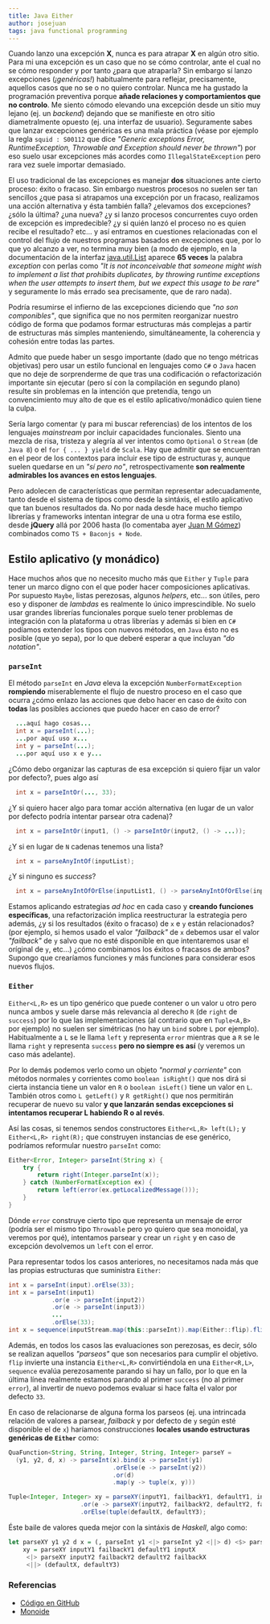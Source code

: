 ```yaml
---
title: Java Either
author: josejuan
tags: java functional programming
---
```


Cuando lanzo una excepción **X**, nunca es para atrapar **X** en algún otro sitio. Para mi una excepción es un caso que no se cómo controlar, ante el cual no se cómo responder y por tanto ¿para que atraparla? Sin embargo sí lanzo excepciones (_¡genéricas!_) habitualmente para reflejar, precisamente, aquellos casos que no se o no quiero controlar. Nunca me ha gustado la programación preventiva porque **añade relaciones y comportamientos que no controlo**. Me siento cómodo elevando una excepción desde un sitio muy lejano (ej. un _backend_) dejando que se manifieste en otro sitio diametralmente opuesto (ej. una interfaz de usuario). Seguramente sabes que lanzar excepciones genéricas es una mala práctica (véase por ejemplo la regla `squid : S00112` que dice _"Generic exceptions Error, RuntimeException, Throwable and Exception should never be thrown"_) por eso suelo usar excepciones más acordes como `IllegalStateException` pero rara vez suele importar demasiado.

El uso tradicional de las excepciones es manejar **dos** situaciones ante cierto proceso: éxito o fracaso. Sin embargo nuestros procesos no suelen ser tan sencillos ¿que pasa si atrapamos una excepción por un fracaso, realizamos una acción alternativa y ésta también falla? ¿elevamos dos excepciones? ¿sólo la última? ¿una nueva? ¿y si lanzo procesos concurrentes cuyo orden de excepción es impredecible? ¿y si quién lanzó el proceso no es quien recibe el resultado? etc... y así entramos en cuestiones relacionadas con el control del flujo de nuestros programas basados en excepciones que, por lo que yo alcanzo a ver, no termina muy bien (a modo de ejemplo, en la documentación de la interfaz <a href="https://docs.oracle.com/javase/8/docs/api/java/util/List.html">java.util.List</a> aparece **65 veces** la palabra _exception_ con perlas como _"It is not inconceivable that someone might wish to implement a list that prohibits duplicates, by throwing runtime exceptions when the user attempts to insert them, but we expect this usage to be rare"_ y seguramente lo más errado sea precisamente, que de raro nada).

Podría resumirse el infierno de las excepciones diciendo que _"no son componibles"_, que significa que no nos permiten reorganizar nuestro código de forma que podamos formar estructuras más complejas a partir de estructuras más simples manteniendo, simultáneamente, la coherencia y cohesión entre todas las partes.

Admito que puede haber un sesgo importante (dado que no tengo métricas objetivas) pero usar un estilo funcional en lenguajes como `C#` o `Java` hacen que no deje de sorprenderme de que tras una codificación o refactorización importante sin ejecutar (pero sí con la compilación en segundo plano) resulte sin problemas en la intención que pretendía, tengo un convencimiento muy alto de que es el estilo aplicativo/monádico quien tiene la culpa.

Sería largo comentar (y para mi buscar referencias) de los intentos de los lenguajes _mainstream_ por incluir capacidades funcionales. Siento una mezcla de risa, tristeza y alegría al ver intentos como `Optional` o `Stream` (de `Java 8`) o el `for { ... } yield` de `Scala`. Hay que admitir que se encuentran en el peor de los contextos para incluir ese tipo de estructuras y, aunque suelen quedarse en un _"sí pero no"_, retrospectivamente **son realmente admirables los avances en estos lenguajes**.

Pero adolecen de características que permitan representar adecuadamente, tanto desde el sistema de tipos como desde la sintáxis, el estilo aplicativo que tan buenos resultados da. No por nada desde hace mucho tiempo librerías y frameworks intentan integrar de una u otra forma ese estilo, desde **jQuery** allá por 2006 hasta (lo comentaba ayer <a href="https://twitter.com/_jmgomez_/status/884814297829957632">Juan M Gómez</a>) combinados como `TS + Baconjs + Node`.

## Estilo aplicativo (y monádico)

Hace muchos años que no necesito mucho más que `Either` y `Tuple` para tener un marco digno con el que poder hacer composiciones aplicativas. Por supuesto `Maybe`, listas perezosas, algunos _helpers_, etc... son útiles, pero eso y disponer de _lambdas_ es realmente lo único imprescindible. No suelo usar grandes librerías funcionales porque suelo tener problemas de integración con la plataforma u otras librerías y además si bien en `C#` podíamos extender los tipos con nuevos métodos, en `Java` ésto no es posible (que yo sepa), por lo que deberé esperar a que incluyan _"do notation"_.

### `parseInt`

El método `parseInt` en _Java_ eleva la excepción `NumberFormatException` **rompiendo** miserablemente el flujo de nuestro proceso en el caso que ocurra ¿cómo enlazo las acciones que debo hacer en caso de éxito con **todas** las posibles acciones que puedo hacer en caso de error?

```Java
  ...aquí hago cosas...
  int x = parseInt(...);
  ...por aquí uso x...
  int y = parseInt(...);
  ...por aquí uso x e y...
```

¿Cómo debo organizar las capturas de esa excepción si quiero fijar un valor por defecto?, pues algo así

```Java
  int x = parseIntOr(..., 33);
```

¿Y si quiero hacer algo para tomar acción alternativa (en lugar de un valor por defecto podría intentar parsear otra cadena)?

```Java
  int x = parseIntOr(input1, () -> parseIntOr(input2, () -> ...));
```

¿Y si en lugar de `N` cadenas tenemos una lista?

```Java
  int x = parseAnyIntOf(inputList);
```

¿Y si ninguno es _success_?

```Java
  int x = parseAnyIntOfOrElse(inputList1, () -> parseAnyIntOfOrElse(inputList2, ...));
```

Estamos aplicando estrategias _ad hoc_ en cada caso y **creando funciones específicas**, una refactorización implica reestructurar la estrategia pero además, ¿y si los resultados (éxito o fracaso) de `x` e `y` están relacionados? (por ejemplo, si hemos usado el valor _"failback"_ de `x` debemos usar el valor _"failback"_ de `y` salvo que no esté disponible en que intentaremos usar el oríginal de `y`, etc...) ¿cómo combinamos los éxitos o fracasos de ambos? Supongo que crearíamos funciones y más funciones para considerar esos nuevos flujos.

### `Either`

`Either<L,R>` es un tipo genérico que puede contener o un valor u otro pero nunca ambos y suele darse más relevancia al derecho `R` (de `right` de `success`) por lo que las implementaciones (al contrario que en `Tuple<A,B>` por ejemplo) no suelen ser simétricas (no hay un `bind` sobre `L` por ejemplo). Habitualmente a `L` se le llama `left` y representa `error` mientras que a `R` se le llama `right` y representa `success` **pero no siempre es así** (y veremos un caso más adelante).

Por lo demás podemos verlo como un objeto _"normal y corriente"_ con métodos normales y corrientes como `boolean isRight()` que nos dirá si cierta instancia tiene un valor en `R` o `boolean isLeft()` tiene un valor en `L`. También otros como `L getLeft()` y `R getRight()` que nos permitirán recuperar de nuevo su valor **y que lanzarán sendas excepciones si intentamos recuperar L habiendo R o al revés**.

Así las cosas, si tenemos sendos constructores `Either<L,R> left(L);` y `Either<L,R> right(R);` que construyen instancias de ese genérico, podríamos reformular nuestro `parseInt` como:

```Java
Either<Error, Integer> parseInt(String x) {
    try {
        return right(Integer.parseInt(x));
    } catch (NumberFormatException ex) {
        return left(error(ex.getLocalizedMessage()));
    }
}
```

Dónde `error` construye cierto tipo que representa un mensaje de error (podría ser el mismo tipo `Throwable` pero yo quiero que sea monoidal, ya veremos por qué), intentamos parsear y crear un `right` y en caso de excepción devolvemos un `left` con el error.

Para representar todos los casos anteriores, no necesitamos nada más que las propias estructuras que suministra `Either`:

```Java
int x = parseInt(input).orElse(33);
int x = parseInt(input1)
            .or(e -> parseInt(input2))
            .or(e -> parseInt(input3))
            ...
            .orElse(33);
int x = sequence(inputStream.map(this::parseInt)).map(Either::flip).flip().orElse(33);
```

Además, en todos los casos las evaluaciones son perezosas, es decir, sólo se realizan aquellos _"parseos"_ que son necesarios para cumplir el objetivo. `flip` invierte una instancia `Either<L,R>` convirtiéndola en una `Either<R,L>`, `sequence` evalúa perezosamente parando si hay un fallo, por lo que en la última línea realmente estamos parando al primer `success` (no al primer `error`), al invertir de nuevo podemos evaluar si hace falta el valor por defecto `33`.

En caso de relacionarse de alguna forma los parseos (ej. una intrincada relación de valores a parsear, _failback_ y por defecto de `y` según esté disponible el de `x`) haríamos construcciones **locales usando estructuras genéricas de `Either`** como:

```Java
QuaFunction<String, String, Integer, String, Integer> parseY =
  (y1, y2, d, x) -> parseInt(x).bind(x -> parseInt(y1)
                             .orElse(e -> parseInt(y2))
                             .or(d)
                             .map(y -> tuple(x, y)))

Tuple<Integer, Integer> xy = parseXY(inputY1, failbackY1, defaultY1, inputX   )
                    .or(e -> parseXY(inputY2, failbackY2, defaultY2, failbackX)
                    .orElse(tuple(defaultX, defaultY3);
```

Éste baile de valores queda mejor con la sintáxis de _Haskell_, algo como:

```Haskell
let parseXY y1 y2 d x = (, parseInt y1 <|> parseInt y2 <||> d) <$> parseInt x
    xy = parseXY inputY1 failbackY1 defaultY1 inputX
     <|> parseXY inputY2 failbackY2 defaultY2 failbackX
     <||> (defaultX, defaultY3)
```


### Referencias

* [Código en GitHub](https://github.com/josejuan/java-monoid-config/tree/master/src/main/java/com/foo)
* [Monoide](https://es.wikipedia.org/wiki/Monoide)
